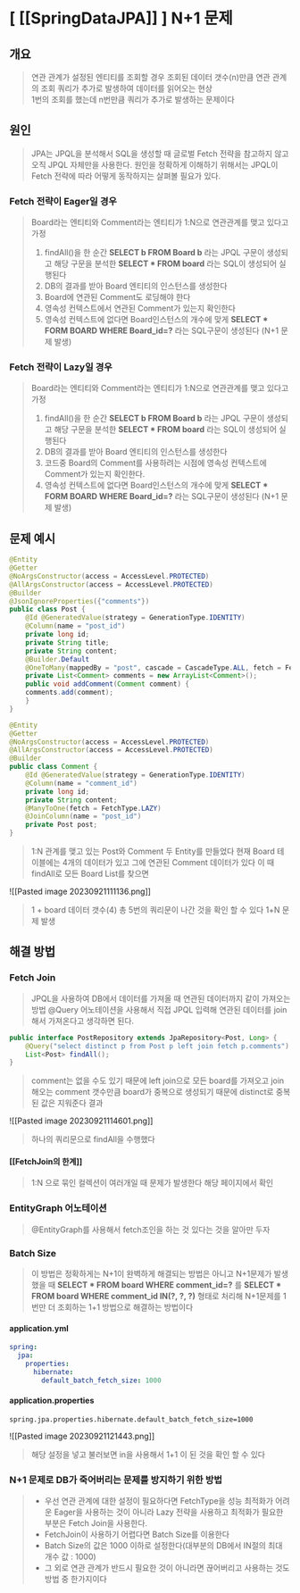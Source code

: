 # [ [[SpringDataJPA]]  ] N+1 문제
## 개요
>연관 관계가 설정된 엔티티를 조회할 경우 조회된 데이터 갯수(n)만큼 연관 관계의 조회 쿼리가 추가로 발생하여 데이터를 읽어오는 현상  
>1번의 조회를 했는데 n번만큼 쿼리가 추가로 발생하는 문제이다
## 원인
>JPA는 JPQL을 분석해서 SQL을 생성할 때 글로벌 Fetch 전략을 참고하지 않고 오직 JPQL 자체만을 사용한다. 원인을 정확하게 이해하기 위해서는 JPQL이 Fetch 전략에 따라 어떻게 동작하지는 살펴볼 필요가 있다.
### Fetch 전략이 Eager일 경우
>Board라는 엔티티와 Comment라는 엔티티가 1:N으로 연관관계를 맺고 있다고 가정
>1) findAll()을 한 순간 **SELECT b FROM Board b** 라는 JPQL 구문이 생성되고 해당 구문을 분석한 **SELECT * FROM board** 라는 SQL이 생성되어 실행된다
>2) DB의 결과를 받아 Board 엔티티의  인스턴스를 생성한다
>3) Board에 연관된 Comment도 로딩해야 한다
>4) 영속성 컨텍스트에서 연관된 Comment가 있는지 확인한다
>5) 영속성 컨텍스트에 없다면 Board인스턴스의 개수에 맞게 **SELECT * FORM BOARD WHERE Board_id=?** 라는 SQL구문이 생성된다 (N+1 문제 발생)
### Fetch 전략이 Lazy일 경우
> Board라는 엔티티와 Comment라는 엔티티가 1:N으로 연관관계를 맺고 있다고 가정
> 1) findAll()을 한 순간 **SELECT b FROM Board b** 라는 JPQL 구문이 생성되고 해당 구문을 분석한 **SELECT * FROM board** 라는 SQL이 생성되어 실행된다
> 2) DB의 결과를 받아 Board 엔티티의  인스턴스를 생성한다
> 3) 코드중 Board의 Comment를 사용하려는 시점에 영속성 컨텍스트에 Comment가 있는지 확인한다.
> 4) 영속성 컨텍스트에 없다면 Board인스턴스의 개수에 맞게 **SELECT * FORM BOARD WHERE Board_id=?** 라는 SQL구문이 생성된다 (N+1 문제 발생) 
## 문제 예시
```java
@Entity
@Getter
@NoArgsConstructor(access = AccessLevel.PROTECTED)
@AllArgsConstructor(access = AccessLevel.PROTECTED)
@Builder
@JsonIgnoreProperties({"comments"})
public class Post {
	@Id @GeneratedValue(strategy = GenerationType.IDENTITY)
	@Column(name = "post_id")
	private long id;
	private String title;
	private String content;
	@Builder.Default
	@OneToMany(mappedBy = "post", cascade = CascadeType.ALL, fetch = FetchType.EAGER)
	private List<Comment> comments = new ArrayList<Comment>();
	public void addComment(Comment comment) {
	comments.add(comment);
	}
}
```
```java
@Entity
@Getter
@NoArgsConstructor(access = AccessLevel.PROTECTED)
@AllArgsConstructor(access = AccessLevel.PROTECTED)
@Builder
public class Comment {
	@Id @GeneratedValue(strategy = GenerationType.IDENTITY)
	@Column(name = "comment_id")
	private long id;
	private String content;
	@ManyToOne(fetch = FetchType.LAZY)
	@JoinColumn(name = "post_id")
	private Post post;
}
```
>1:N 관계를 맺고 있는 Post와 Comment 두 Entity를 만들었다
>현재 Board 테이블에는 4개의 데이터가 있고 그에 연관된 Comment 데이터가 있다
>이 때 findAll로 모든 Board List를 찾으면

![[Pasted image 20230921111136.png]]

>1 + board 데이터 갯수(4) 총 5번의 쿼리문이 나간 것을 확인 할 수 있다
>1+N 문제 발생


## 해결 방법
### Fetch Join
>JPQL을 사용하여 DB에서 데이터를 가져올 때 연관된 데이터까지 같이 가져오는 방법
>@Query 어노테이션을 사용해서 직접 JPQL 입력해 연관된 데이터를 join해서 가져온다고 생각하면 된다.
```java
public interface PostRepository extends JpaRepository<Post, Long> {
	@Query("select distinct p from Post p left join fetch p.comments")
	List<Post> findAll();
}
```
>comment는 없을 수도 있기 때문에 left join으로 모든 board를 가져오고 join해오는 comment 갯수만큼 board가 중복으로 생성되기 때문에 distinct로 중복된 값은 지워준다
>결과

![[Pasted image 20230921114601.png]]

>하나의 쿼리문으로 findAll을 수행했다
#### [[FetchJoin의 한계]]
>1:N 으로 묶인 컬렉션이 여러개일 때 문제가 발생한다
>해당 페이지에서 확인
### EntityGraph 어노테이션
>@EntityGraph를 사용해서 fetch조인을 하는 것 있다는 것을 알아만 두자
### Batch Size
>이 방법은 정확하게는 N+1이 완벽하게 해결되는 방법은 아니고 N+1문제가 발생했을 때 **SELECT * FROM board WHERE comment_id=?** 를 **SELECT * FROM board WHERE comment_id IN(?, ?, ?)** 형태로 처리해 N+1문제를 1번만 더 조회하는 1+1 방법으로 해결하는 방법이다
#### application.yml
```yml
spring:   
  jpa:     
    properties:       
      hibernate:         
		default_batch_fetch_size: 1000
```
#### application.properties
```properties
spring.jpa.properties.hibernate.default_batch_fetch_size=1000
```
![[Pasted image 20230921121443.png]]

>해당 설정을 넣고 불러보면 in을 사용해서 1+1 이 된 것을 확인 할 수 있다

### N+1 문제로 DB가 죽어버리는 문제를 방지하기 위한 방법
>- 우선 연관 관계에 대한 설정이 필요하다면 FetchType을 성능 최적화가 어려운 Eager을 사용하는 것이 아니라 Lazy 전략을 사용하고 최적화가 필요한 부분은 Fetch Join을 사용한다.
>- FetchJoin이 사용하기 어렵다면 Batch Size를 이용한다
>- Batch Size의 값은 1000 이하로 설정한다(대부분의 DB에서 IN절의 최대 개수 값 : 1000)
>- 그 외로 연관 관계가 반드시 필요한 것이 아니라면 끊어버리고 사용하는 것도 방법 중 한가지이다


